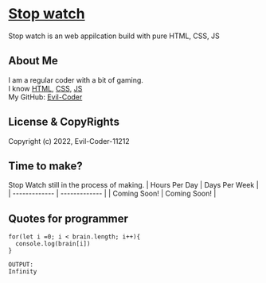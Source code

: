 # [Stop watch](https://evil-coder-11212.github.io/Stop-watch/)
Stop watch is an web appilcation build with pure HTML, CSS, JS

## About Me
I am a regular coder with a bit of gaming.<br/>
I know [HTML](https://en.wikipedia.org/wiki/HTML), [CSS](https://en.wikipedia.org/wiki/CSS), [JS](https://en.wikipedia.org/wiki/JS)<br/>
My GitHub: [Evil-Coder](https://github.com/Evil-Coder-11212)

## License & CopyRights
Copyright (c) 2022, Evil-Coder-11212<br/>

## Time to make?
Stop Watch still in the process of making.
| Hours Per Day | Days Per Week |
| ------------- | ------------- |
|     Coming Soon!   |     Coming Soon!    |

## Quotes for programmer
```
for(let i =0; i < brain.length; i++){
  console.log(brain[i])
}

OUTPUT:
Infinity 
```
